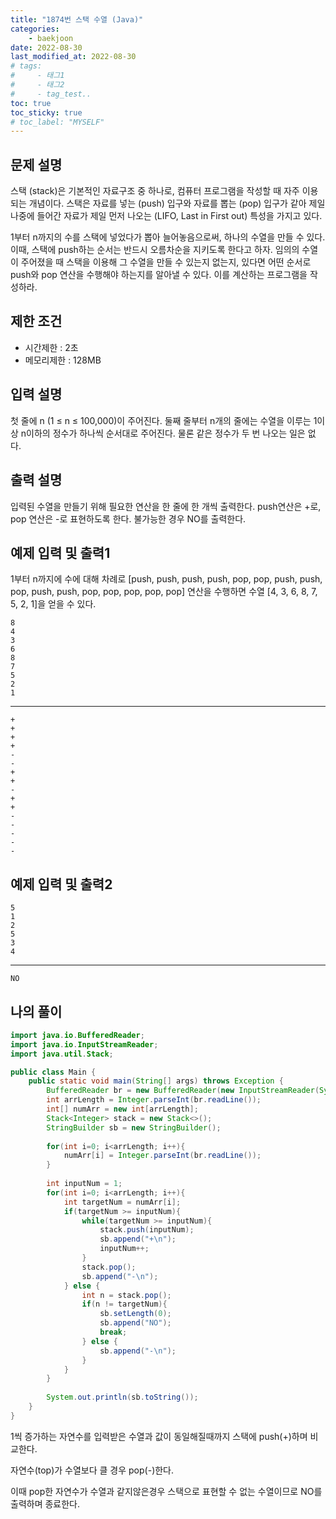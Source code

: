 ```yaml
---
title: "1874번 스택 수열 (Java)"
categories: 
    - baekjoon
date: 2022-08-30
last_modified_at: 2022-08-30
# tags:
#     - 태그1
#     - 태그2
#     - tag_test..
toc: true
toc_sticky: true
# toc_label: "MYSELF"
---
```

## 문제 설명

스택 (stack)은 기본적인 자료구조 중 하나로, 컴퓨터 프로그램을 작성할 때 자주 이용되는 개념이다. 스택은 자료를 넣는 (push) 입구와 자료를 뽑는 (pop) 입구가 같아 제일 나중에 들어간 자료가 제일 먼저 나오는 (LIFO, Last in First out) 특성을 가지고 있다.

1부터 n까지의 수를 스택에 넣었다가 뽑아 늘어놓음으로써, 하나의 수열을 만들 수 있다. 이때, 스택에 push하는 순서는 반드시 오름차순을 지키도록 한다고 하자. 임의의 수열이 주어졌을 때 스택을 이용해 그 수열을 만들 수 있는지 없는지, 있다면 어떤 순서로 push와 pop 연산을 수행해야 하는지를 알아낼 수 있다. 이를 계산하는 프로그램을 작성하라.

## 제한 조건

- 시간제한 : 2초
- 메모리제한 : 128MB

## 입력 설명

첫 줄에 n (1 ≤ n ≤ 100,000)이 주어진다. 둘째 줄부터 n개의 줄에는 수열을 이루는 1이상 n이하의 정수가 하나씩 순서대로 주어진다. 물론 같은 정수가 두 번 나오는 일은 없다.

## 출력 설명

입력된 수열을 만들기 위해 필요한 연산을 한 줄에 한 개씩 출력한다. push연산은 +로, pop 연산은 -로 표현하도록 한다. 불가능한 경우 NO를 출력한다.

## 예제 입력 및 출력1

1부터 n까지에 수에 대해 차례로 [push, push, push, push, pop, pop, push, push, pop, push, push, pop, pop, pop, pop, pop] 연산을 수행하면 수열 [4, 3, 6, 8, 7, 5, 2, 1]을 얻을 수 있다.

    8
    4
    3
    6
    8
    7
    5
    2
    1
<hr>

    +
    +
    +
    +
    -
    -
    +
    +
    -
    +
    +
    -
    -
    -
    -
    -

## 예제 입력 및 출력2

    5
    1
    2
    5
    3
    4
<hr>

    NO

## 나의 풀이

```java
import java.io.BufferedReader;
import java.io.InputStreamReader;
import java.util.Stack;

public class Main {
    public static void main(String[] args) throws Exception {
        BufferedReader br = new BufferedReader(new InputStreamReader(System.in));
        int arrLength = Integer.parseInt(br.readLine());
        int[] numArr = new int[arrLength];
        Stack<Integer> stack = new Stack<>();
        StringBuilder sb = new StringBuilder();
        
        for(int i=0; i<arrLength; i++){
            numArr[i] = Integer.parseInt(br.readLine());
        }
        
        int inputNum = 1;
        for(int i=0; i<arrLength; i++){
            int targetNum = numArr[i];
            if(targetNum >= inputNum){
                while(targetNum >= inputNum){
                    stack.push(inputNum);
                    sb.append("+\n");
                    inputNum++;
                }
                stack.pop();
                sb.append("-\n");
            } else {
                int n = stack.pop();
                if(n != targetNum){
                    sb.setLength(0);
                    sb.append("NO");
                    break;
                } else {
                    sb.append("-\n");
                }
            }
        }
        
        System.out.println(sb.toString());
    }
}
```

1씩 증가하는 자연수를 입력받은 수열과 값이 동일해질때까지 스택에 push(+)하며 비교한다.

자연수(top)가 수열보다 클 경우 pop(-)한다.

이때 pop한 자연수가 수열과 같지않은경우 스택으로 표현할 수 없는 수열이므로 NO를 출력하며 종료한다.
